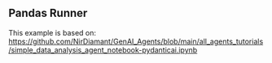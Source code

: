 ## Pandas Runner

This example is based on: <https://github.com/NirDiamant/GenAI_Agents/blob/main/all_agents_tutorials/simple_data_analysis_agent_notebook-pydanticai.ipynb>

